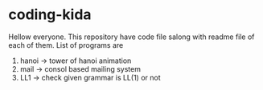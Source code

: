 # coding-kida
Hellow everyone.
This repository have code file salong with readme file of each of them.
List of programs are
1) hanoi -> tower of hanoi animation
2) mail -> consol based mailing system
3) LL1 -> check given grammar is LL(1) or not

